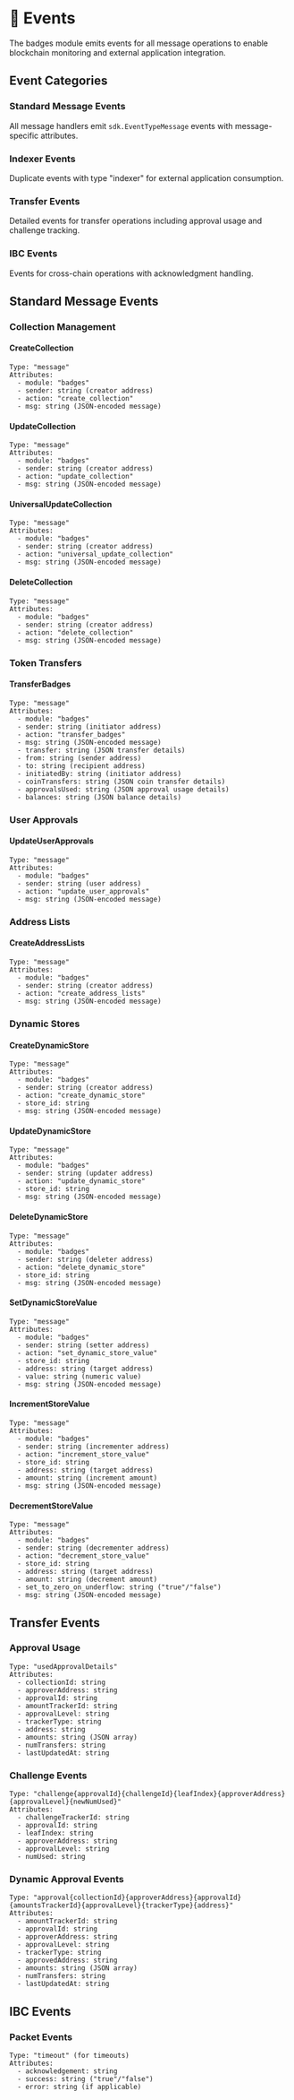 # 📡 Events

The badges module emits events for all message operations to enable blockchain monitoring and external application integration.

## Event Categories

### Standard Message Events

All message handlers emit `sdk.EventTypeMessage` events with message-specific attributes.

### Indexer Events

Duplicate events with type "indexer" for external application consumption.

### Transfer Events

Detailed events for transfer operations including approval usage and challenge tracking.

### IBC Events

Events for cross-chain operations with acknowledgment handling.

## Standard Message Events

### Collection Management

#### CreateCollection

```
Type: "message"
Attributes:
  - module: "badges"
  - sender: string (creator address)
  - action: "create_collection"
  - msg: string (JSON-encoded message)
```

#### UpdateCollection

```
Type: "message"
Attributes:
  - module: "badges"
  - sender: string (creator address)
  - action: "update_collection"
  - msg: string (JSON-encoded message)
```

#### UniversalUpdateCollection

```
Type: "message"
Attributes:
  - module: "badges"
  - sender: string (creator address)
  - action: "universal_update_collection"
  - msg: string (JSON-encoded message)
```

#### DeleteCollection

```
Type: "message"
Attributes:
  - module: "badges"
  - sender: string (creator address)
  - action: "delete_collection"
  - msg: string (JSON-encoded message)
```

### Token Transfers

#### TransferBadges

```
Type: "message"
Attributes:
  - module: "badges"
  - sender: string (initiator address)
  - action: "transfer_badges"
  - msg: string (JSON-encoded message)
  - transfer: string (JSON transfer details)
  - from: string (sender address)
  - to: string (recipient address)
  - initiatedBy: string (initiator address)
  - coinTransfers: string (JSON coin transfer details)
  - approvalsUsed: string (JSON approval usage details)
  - balances: string (JSON balance details)
```

### User Approvals

#### UpdateUserApprovals

```
Type: "message"
Attributes:
  - module: "badges"
  - sender: string (user address)
  - action: "update_user_approvals"
  - msg: string (JSON-encoded message)
```

### Address Lists

#### CreateAddressLists

```
Type: "message"
Attributes:
  - module: "badges"
  - sender: string (creator address)
  - action: "create_address_lists"
  - msg: string (JSON-encoded message)
```

### Dynamic Stores

#### CreateDynamicStore

```
Type: "message"
Attributes:
  - module: "badges"
  - sender: string (creator address)
  - action: "create_dynamic_store"
  - store_id: string
  - msg: string (JSON-encoded message)
```

#### UpdateDynamicStore

```
Type: "message"
Attributes:
  - module: "badges"
  - sender: string (updater address)
  - action: "update_dynamic_store"
  - store_id: string
  - msg: string (JSON-encoded message)
```

#### DeleteDynamicStore

```
Type: "message"
Attributes:
  - module: "badges"
  - sender: string (deleter address)
  - action: "delete_dynamic_store"
  - store_id: string
  - msg: string (JSON-encoded message)
```

#### SetDynamicStoreValue

```
Type: "message"
Attributes:
  - module: "badges"
  - sender: string (setter address)
  - action: "set_dynamic_store_value"
  - store_id: string
  - address: string (target address)
  - value: string (numeric value)
  - msg: string (JSON-encoded message)
```

#### IncrementStoreValue

```
Type: "message"
Attributes:
  - module: "badges"
  - sender: string (incrementer address)
  - action: "increment_store_value"
  - store_id: string
  - address: string (target address)
  - amount: string (increment amount)
  - msg: string (JSON-encoded message)
```

#### DecrementStoreValue

```
Type: "message"
Attributes:
  - module: "badges"
  - sender: string (decrementer address)
  - action: "decrement_store_value"
  - store_id: string
  - address: string (target address)
  - amount: string (decrement amount)
  - set_to_zero_on_underflow: string ("true"/"false")
  - msg: string (JSON-encoded message)
```

## Transfer Events

### Approval Usage

```
Type: "usedApprovalDetails"
Attributes:
  - collectionId: string
  - approverAddress: string
  - approvalId: string
  - amountTrackerId: string
  - approvalLevel: string
  - trackerType: string
  - address: string
  - amounts: string (JSON array)
  - numTransfers: string
  - lastUpdatedAt: string
```

### Challenge Events

```
Type: "challenge{approvalId}{challengeId}{leafIndex}{approverAddress}{approvalLevel}{newNumUsed}"
Attributes:
  - challengeTrackerId: string
  - approvalId: string
  - leafIndex: string
  - approverAddress: string
  - approvalLevel: string
  - numUsed: string
```

### Dynamic Approval Events

```
Type: "approval{collectionId}{approverAddress}{approvalId}{amountsTrackerId}{approvalLevel}{trackerType}{address}"
Attributes:
  - amountTrackerId: string
  - approvalId: string
  - approverAddress: string
  - approvalLevel: string
  - trackerType: string
  - approvedAddress: string
  - amounts: string (JSON array)
  - numTransfers: string
  - lastUpdatedAt: string
```

## IBC Events

### Packet Events

```
Type: "timeout" (for timeouts)
Attributes:
  - acknowledgement: string
  - success: string ("true"/"false")
  - error: string (if applicable)
```
